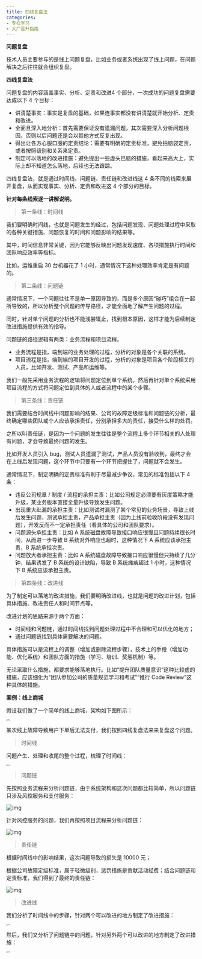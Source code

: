```yaml
---
title: 四线复盘法
categories: 
- 专栏学习
- 大厂晋升指南
---
```


**问题复盘**

技术人员主要参与的是线上问题复盘，比如业务或者系统出现了线上问题，在问题解决之后往往就会组织复盘。

**四线复盘法**

问题复盘的内容涵盖事实、分析、定责和改进4 个部分，一次成功的问题复盘需要达成以下 4 个目标：

- 讲清楚事实：事实是复盘的基础，如果连事实都没有讲清楚就开始分析、定责和改进。
- 全面且深入地分析：首先需要保证没有遗漏问题，其次需要深入分析问题根因，否则以后问题还是会以其他方式反复出现。
- 得出让各方心服口服的定责结论：需要有明确的定责标准，避免拍脑袋定责，或者按照级别和关系来定责。
- 制定可以落地的改进措施：避免提出一些虚头巴脑的措施，看起来高大上，实际上却不知道怎么落地，后续也无法跟踪。

四线复盘法，就是通过时间线、问题链、责任链和改进线这 4 条不同的线索来展开复盘，从而实现事实、分析、定责和改进这 4 个部分的目标。

**针对每条线索逐一讲解说明。**

> 第一条线：时间线

我们要明确时间线，也就是问题发生的经过，包括问题发现、问题处理过程中采取的各种关键措施、问题恢复的时间和问题影响的结果等。

其中，时间信息非常关键，因为它能够反映出问题发现速度、各项措施执行时间和团队响应效率等指标。

比如，运维重启 30 台机器花了 1 小时，通常情况下这种处理效率肯定是有问题的。

> 第二条线：问题链

通常情况下，一个问题往往不是单一原因导致的，而是多个原因“碰巧”组合在一起所导致的，所以分析整个问题的传导路径，才能全面地了解产生问题的过程。

同时，针对单个问题的分析也不能浅尝辄止，找到根本原因，这样才能为后续制定改进措施提供有效的指导。

问题链的路径逻辑有两类：业务流程和项目流程。

- 业务流程是指，端到端的业务处理的过程，分析的对象是各个关联的系统。
- 项目流程是指，端到端的项目开发的过程，分析的对象是项目各个阶段相关的人员，比如开发、测试、产品和运维等。

我们一般先采用业务流程的逻辑将问题定位到单个系统，然后再针对单个系统采用项目流程的方式将问题定位到具体的人或者流程中的某个步骤。

> 第三条线：责任链

我们需要结合时间线中问题影响的结果、公司的故障定级标准和问题链的分析，最终确定哪些团队或个人应该承担责任，分别承担多大的责任，接受什么样的处罚。

之所以叫责任链，是因为一个问题的发生往往是整个流程上多个环节相关的人处理有问题，才会导致最终问题的发生。

比如开发人员引入 bug，测试人员遗漏了测试，产品人员没有验收到，最终才会在上线后发现问题，这个环节中只要有一个环节把握住了，问题就不会发生。

通常情况下，制定明确的定责标准有利于尽量减少争议，常见的标准包括以下 4 条：

- 违反公司规章 / 制度 / 流程的承担主责：比如公司规定必须要有灰度策略才能升级，某业务版本直接全量升级导致发生问题。
- 出现重大纰漏的承担主责：比如测试时漏测了某个常见的业务场景，导致上线后发生问题，测试承担主责，产品承担主责（因为上线前验收阶段没有发现问题），开发反而不一定承担责任（看具体的公司和团队要求）。
- 问题源头承担主责：比如 A 系统磁盘故障导致接口响应很慢且问题持续很长时间，从而进一步导致 B 系统对外响应也超时，这种情况下 A 系统应该承担主责，B 系统承担次责。
- 问题放大者承担主责：比如 A 系统磁盘故障导致接口响应很慢但只持续了几分钟，结果诱发了 B 系统的设计缺陷，导致 B 系统瘫痪超过 1 小时，这种情况下 B 系统应该承担主责。

> 第四条线：改进线

为了制定可以落地的改进措施，我们要明确改进线，也就是问题的改进计划，包括具体措施、改进责任人和时间节点等。

改进计划的思路来源于两个方面：

- 时间线和问题链，通过时间线找到问题处理过程中不合理和可以优化的地方；
- 通过问题链找到具体需要解决的问题。

具体措施可以是流程上的调整（增加或删除流程步骤），技术上的手段（增加功能、优化系统）和团队方面的措施（学习、培训、奖惩机制）等。

无论采取什么措施，都要求能够落地执行。比如“提升团队质量意识”这种比较虚的措施，应该细化为“团队参加公司的质量规范学习和考试”“推行 Code Review”这种具体的措施。

**案例：线上商城**

假设我们做了一个简单的线上商城，架构如下图所示：

<img src="https://img-blog.csdnimg.cn/c85129f9a5f6469e8c8865d3473a4366.png" alt="img" style="zoom:25%;" />

某次线上故障导致用户下单后无法支付，我们按照四线复盘法来来复盘这个问题。

> 时间线

问题产生、处理和收尾的整个过程，梳理了时间线：

<img src="https://img-blog.csdnimg.cn/9ee5a46bee2b40e3b78d5209ef3a6596.png" alt="img" style="zoom:25%;" />

> 问题链

先按照业务流程来分析问题链，由于系统架构和这次问题都比较简单，所以问题链只涉及风控服务和支付服务：

![img](https://img-blog.csdnimg.cn/0d6f2ff7bd6043c6a72ae7c6cc64aba1.png)

针对风控服务的问题，我们再按照项目流程来分析问题链：

![img](https://img-blog.csdnimg.cn/ec845fc254cb4b2d81ead950a2bd0067.png)

> 责任链

根据时间线中的影响结果，这次问题导致的损失是 10000 元；

根据公司故障定级标准，属于轻微级别，惩罚措施是贡献活动经费；结合问题链和定责标准，我们得到了最终的责任链：

![img](https://img-blog.csdnimg.cn/50331c3333194559941ab9e50f6d5522.png)

> 改进线

我们分析了时间线中的步骤，针对两个可以改进的地方制定了改进措施：

<img src="https://img-blog.csdnimg.cn/5fd231ed2a0b4d12804b604e65d3051b.png" alt="img" style="zoom:25%;" />

然后，我们又分析了问题链中的问题，针对另外两个可以改进的地方制定了改进措施：

<img src="https://img-blog.csdnimg.cn/23f2552d53e74ffe89dcb13b92448d74.png" alt="img" style="zoom:25%;" />